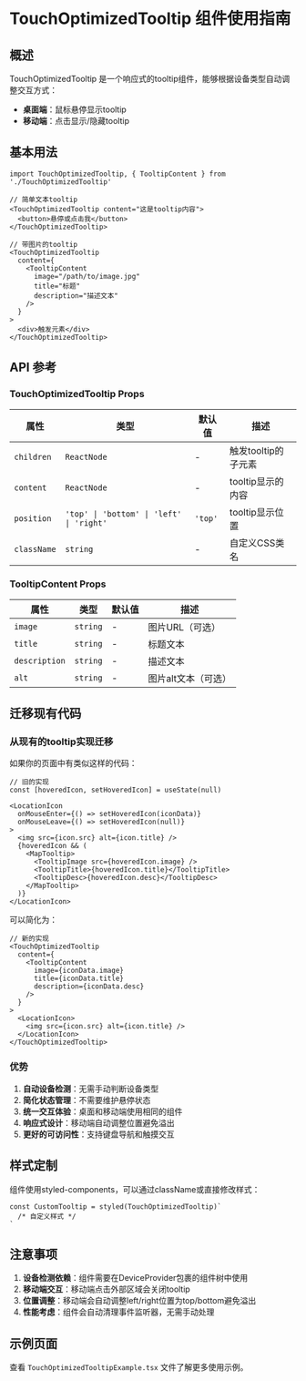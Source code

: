 # TouchOptimizedTooltip 组件使用指南

## 概述

TouchOptimizedTooltip 是一个响应式的tooltip组件，能够根据设备类型自动调整交互方式：
- **桌面端**：鼠标悬停显示tooltip
- **移动端**：点击显示/隐藏tooltip

## 基本用法

```tsx
import TouchOptimizedTooltip, { TooltipContent } from './TouchOptimizedTooltip'

// 简单文本tooltip
<TouchOptimizedTooltip content="这是tooltip内容">
  <button>悬停或点击我</button>
</TouchOptimizedTooltip>

// 带图片的tooltip
<TouchOptimizedTooltip 
  content={
    <TooltipContent
      image="/path/to/image.jpg"
      title="标题"
      description="描述文本"
    />
  }
>
  <div>触发元素</div>
</TouchOptimizedTooltip>
```

## API 参考

### TouchOptimizedTooltip Props

| 属性 | 类型 | 默认值 | 描述 |
|------|------|--------|------|
| `children` | `ReactNode` | - | 触发tooltip的子元素 |
| `content` | `ReactNode` | - | tooltip显示的内容 |
| `position` | `'top' \| 'bottom' \| 'left' \| 'right'` | `'top'` | tooltip显示位置 |
| `className` | `string` | - | 自定义CSS类名 |

### TooltipContent Props

| 属性 | 类型 | 默认值 | 描述 |
|------|------|--------|------|
| `image` | `string` | - | 图片URL（可选） |
| `title` | `string` | - | 标题文本 |
| `description` | `string` | - | 描述文本 |
| `alt` | `string` | - | 图片alt文本（可选） |

## 迁移现有代码

### 从现有的tooltip实现迁移

如果你的页面中有类似这样的代码：

```tsx
// 旧的实现
const [hoveredIcon, setHoveredIcon] = useState(null)

<LocationIcon
  onMouseEnter={() => setHoveredIcon(iconData)}
  onMouseLeave={() => setHoveredIcon(null)}
>
  <img src={icon.src} alt={icon.title} />
  {hoveredIcon && (
    <MapTooltip>
      <TooltipImage src={hoveredIcon.image} />
      <TooltipTitle>{hoveredIcon.title}</TooltipTitle>
      <TooltipDesc>{hoveredIcon.desc}</TooltipDesc>
    </MapTooltip>
  )}
</LocationIcon>
```

可以简化为：

```tsx
// 新的实现
<TouchOptimizedTooltip
  content={
    <TooltipContent
      image={iconData.image}
      title={iconData.title}
      description={iconData.desc}
    />
  }
>
  <LocationIcon>
    <img src={icon.src} alt={icon.title} />
  </LocationIcon>
</TouchOptimizedTooltip>
```

### 优势

1. **自动设备检测**：无需手动判断设备类型
2. **简化状态管理**：不需要维护悬停状态
3. **统一交互体验**：桌面和移动端使用相同的组件
4. **响应式设计**：移动端自动调整位置避免溢出
5. **更好的可访问性**：支持键盘导航和触摸交互

## 样式定制

组件使用styled-components，可以通过className或直接修改样式：

```tsx
const CustomTooltip = styled(TouchOptimizedTooltip)`
  /* 自定义样式 */
`
```

## 注意事项

1. **设备检测依赖**：组件需要在DeviceProvider包裹的组件树中使用
2. **移动端交互**：移动端点击外部区域会关闭tooltip
3. **位置调整**：移动端会自动调整left/right位置为top/bottom避免溢出
4. **性能考虑**：组件会自动清理事件监听器，无需手动处理

## 示例页面

查看 `TouchOptimizedTooltipExample.tsx` 文件了解更多使用示例。